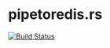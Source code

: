 # pipetoredis.rs
[![Build Status](https://travis-ci.org/mmacedoeu/pipetoredis.rs.svg?branch=master)](https://travis-ci.org/mmacedoeu/pipetoredis.rs.rs)